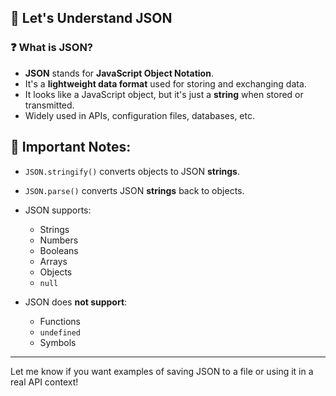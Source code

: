 ## 📘 Let's Understand JSON

### ❓ What is JSON?

* **JSON** stands for **JavaScript Object Notation**.
* It's a **lightweight data format** used for storing and exchanging data.
* It looks like a JavaScript object, but it's just a **string** when stored or transmitted.
* Widely used in APIs, configuration files, databases, etc.


## 🔐 Important Notes:

* `JSON.stringify()` converts objects to JSON **strings**.
* `JSON.parse()` converts JSON **strings** back to objects.
* JSON supports:

  * Strings
  * Numbers
  * Booleans
  * Arrays
  * Objects
  * `null`
* JSON does **not support**:

  * Functions
  * `undefined`
  * Symbols

---

Let me know if you want examples of saving JSON to a file or using it in a real API context!
